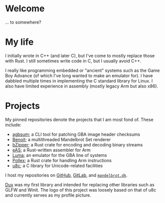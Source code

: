 # Welcome

... to somewhere?

# My life

I initially wrote in C++ (and later C), but I've come to mostly replace those with Rust.
I still sometimes write code in C, but I usually avoid C++.

I really like programming embedded or "ancient" systems such as the Game Boy Advance (of which I've long wanted to make an emulator for).
I have dabbled multiple times in implementing the C standard library for Linux.
I also have limited experience in assembly (mostly legacy Arm but also x86).

# Projects

My pinned repositories denote the projects that I am most fond of.
These include:

* [agbsum](https://mandelbrot.dk/agbsum/); a CLI tool for patching GBA image header checksums
* [Benoit](https://mandelbrot.dk/benoit/); a multithreaded Mandelbrot Set renderer
* [bZipper](https://mandelbrot.dk/bzipper/); a Rust crate for encoding and decoding binary streams
* [eAS](https://mandelbrot.dk/eas/); a Rust-written assembler for Arm
* [Luma](https://mandelbrot.dk/luma/); an emulator for the GBA line of systems
* [Pollex](https://mandelbrot.dk/pollex/); a Rust crate for handling Arm instructions
* [u8c](https://mandelbrot.dk/u8c/); a C library for Unicode-related facilities

I host my repositories on [GitHub](https://github.com/bjoernager/), [GitLab](https://gitlab.com/bjoernager/), and [`mandelbrot.dk`](https://mandelbrot.dk/).  

[Dux](https://mandelbrot.dk/dux/) was my first library and intended for replacing other libraries such as GLFW and Winit.
The logo of this project was loosely based on that of u8c and currently serves as my profile picture.

